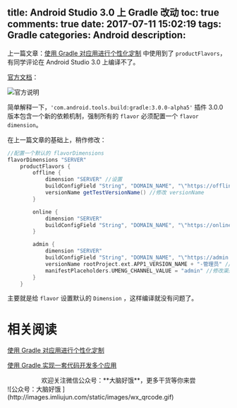 title: Android Studio 3.0 上 Gradle 改动
toc: true
comments: true
date: 2017-07-11 15:02:19
tags: Gradle
categories: Android
description:
---
上一篇文章：[使用 Gradle 对应用进行个性化定制](http://www.imliujun.com/gradle1.html) 中使用到了 `productFlavors`，有同学评论在 Android Studio 3.0 上编译不了。

[官方文档](https://developer.android.com/studio/build/gradle-plugin-3-0-0-migration.html)：

![官方说明](http://images.imliujun.com/static/images/Gradle/AndroidStudio3_update.png)

简单解释一下，`'com.android.tools.build:gradle:3.0.0-alpha5'` 插件 3.0.0 版本包含一个新的依赖机制，强制所有的 `flavor` 必须配置一个 `flavor dimension`。

在上一篇文章的基础上，稍作修改：

```gradle
//配置一个默认的 flavorDimensions
flavorDimensions "SERVER"
    productFlavors {
        offline {
            dimension "SERVER" //设置
            buildConfigField "String", "DOMAIN_NAME", "\"https://offline.domain.com/\""
            versionName getTestVersionName() //修改 versionName
        }

        online {
            dimension "SERVER"
            buildConfigField "String", "DOMAIN_NAME", "\"https://online.domain.com/\""
        }

        admin {
            dimension "SERVER"
            buildConfigField "String", "DOMAIN_NAME", "\"https://admin.domain.com/\""
            versionName rootProject.ext.APP1_VERSION_NAME + "-管理员" //修改 versionName
            manifestPlaceholders.UMENG_CHANNEL_VALUE = "admin" //修改渠道名
        }
    }
```

主要就是给 `flavor` 设置默认的 `Dimension` ，这样编译就没有问题了。

# 相关阅读

[使用 Gradle 对应用进行个性化定制](http://www.imliujun.com/gradle1.html)

[使用 Gradle 实现一套代码开发多个应用](http://www.imliujun.com/gradle3.html)


<center>欢迎关注微信公众号：**大脑好饿**，更多干货等你来尝</center>
![公众号：大脑好饿 ](http://images.imliujun.com/static/images/wx_qrcode.gif)
